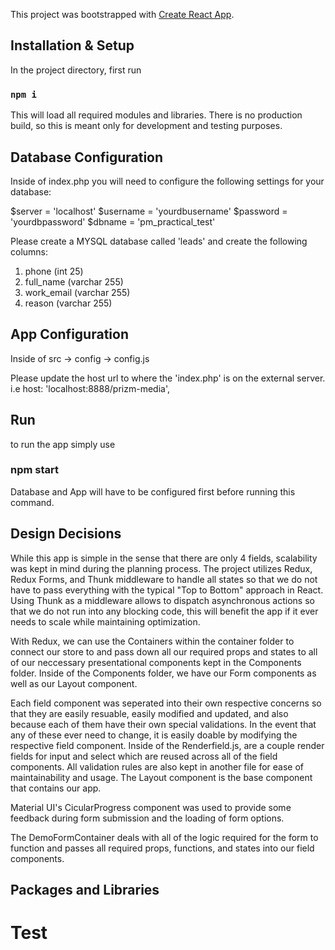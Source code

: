 This project was bootstrapped with [Create React App](https://github.com/facebook/create-react-app).

## Installation & Setup

In the project directory, first run

### `npm i`

This will load all required modules and libraries. There is no production build, so this is meant only for development and testing purposes.

## Database Configuration

Inside of index.php you will need to configure the following settings for your database:

$server = 'localhost'
$username = 'yourdbusername'
$password = 'yourdbpassword'
$dbname = 'pm_practical_test'

Please create a MYSQL database called 'leads' and create the following columns:

1. phone (int 25)
2. full_name (varchar 255)
3. work_email (varchar 255)
4. reason (varchar 255)

## App Configuration

Inside of src -> config -> config.js

Please update the host url to where the 'index.php' is on the external server.
i.e host: 'localhost:8888/prizm-media',

## Run

to run the app simply use

### npm start

Database and App will have to be configured first before running this command.

## Design Decisions

While this app is simple in the sense that there are only 4 fields, scalability was kept in mind during the planning process. The project utilizes Redux, Redux Forms, and Thunk middleware to handle all states so that we do not have to pass everything with the typical "Top to Bottom" approach in React. Using Thunk as a middleware allows to dispatch asynchronous actions so that we do not run into any blocking code, this will benefit the app if it ever needs to scale while maintaining optimization.

With Redux, we can use the Containers within the container folder to connect our store to and pass down all our required props and states to all of our neccessary presentational components kept in the Components folder. Inside of the Components folder, we have our Form components as well as our Layout component.

Each field component was seperated into their own respective concerns so that they are easily resuable, easily modified and updated, and also because each of them have their own special validations. In the event that any of these ever need to change, it is easily doable by modifying the respective field component. Inside of the Renderfield.js, are a couple render fields for input and select which are reused across all of the field components. All validation rules are also kept in another file for ease of maintainability and usage. The Layout component is the base component that contains our app.

Material UI's CicularProgress component was used to provide some feedback during form submission and the loading of form options.

The DemoFormContainer deals with all of the logic required for the form to function and passes all required props, functions, and states into our field components.

## Packages and Libraries
# Test
